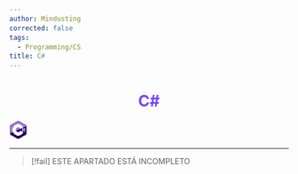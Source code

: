 ```yaml
---
author: Mindusting
corrected: false
tags:
  - Programming/CS
title: C#
---
```


<h1 style="text-align:center;color:#74f;">C#</h1>

![#logo](cs.png)

---

> [!fail] ESTE APARTADO ESTÁ INCOMPLETO
